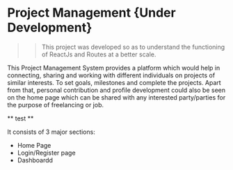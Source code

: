 # Project Management {Under Development}
>> This project was developed so as to understand the functioning of ReactJs and Routes at a better scale.

This Project Management System provides a platform which would help in connecting, sharing and working with different individuals on projects of similar interests. To set goals, milestones and complete the projects.
Apart from that, personal contribution and profile development could also be seen on the home page which can be shared with any interested party/parties for the purpose of freelancing or job.

** test **

It consists of 3 major sections:
* Home Page
* Login/Register page
* Dashboardd
